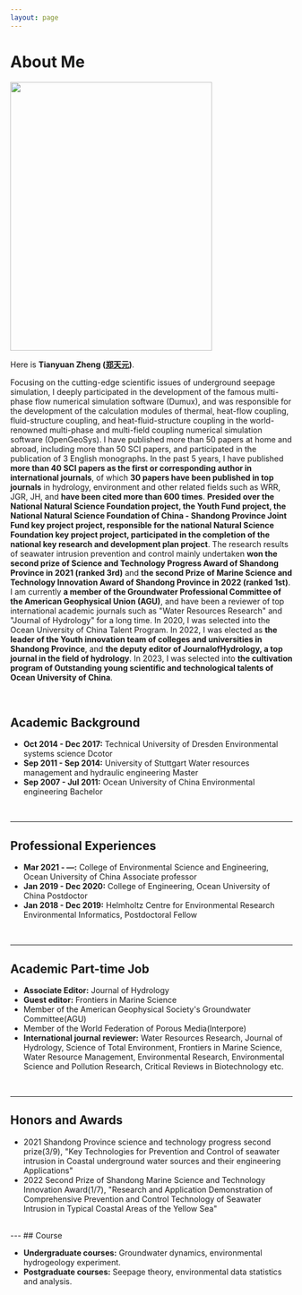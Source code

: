 ```yaml
---
layout: page
---
```


# About Me

<img src="https://zghydxzty.github.io/zghydxzty.png" class="floatpic" width="360" height="480">

Here is **Tianyuan Zheng ([郑天元](https://zghydxzty.github.io/file/郑天元个人简历.pdf))**.

Focusing on the cutting-edge scientific issues of underground seepage simulation, I deeply participated in the development of the famous multi-phase flow numerical simulation software (Dumux), and was responsible for the development of the calculation modules of thermal, heat-flow coupling, fluid-structure coupling, and heat-fluid-structure coupling in the world-renowned multi-phase and multi-field coupling numerical simulation software (OpenGeoSys). I have published more than 50 papers at home and abroad, including more than 50 SCI papers, and participated in the publication of 3 English monographs. In the past 5 years, I have published **more than 40 SCI papers as the first or corresponding author in international journals**, of which **30 papers have been published in top journals** in hydrology, environment and other related fields such as WRR, JGR, JH, and **have been cited more than 600 times**. **Presided over the National Natural Science Foundation project, the Youth Fund project, the National Natural Science Foundation of China - Shandong Province Joint Fund key project project, responsible for the national Natural Science Foundation key project project, participated in the completion of the national key research and development plan project**. The research results of seawater intrusion prevention and control mainly undertaken **won the second prize of Science and Technology Progress Award of Shandong Province in 2021 (ranked 3rd)** and **the second Prize of Marine Science and Technology Innovation Award of Shandong Province in 2022 (ranked 1st)**. I am currently **a member of the Groundwater Professional Committee of the American Geophysical Union (AGU)**, and have been a reviewer of top international academic journals such as "Water Resources Research" and "Journal of Hydrology" for a long time. In 2020, I was selected into the Ocean University of China Talent Program. In 2022, I was elected as **the leader of the Youth innovation team of colleges and universities in Shandong Province**, and **the deputy editor of JournalofHydrology, a top journal in the field of hydrology**. In 2023, I was selected into **the cultivation program of Outstanding young scientific and technological talents of Ocean University of China**.

<br>

## Academic Background



- **Oct 2014 - Dec 2017:** Technical University of Dresden     Environmental systems science     Dcotor
- **Sep 2011 - Sep 2014:** University of Stuttgart     Water resources management and hydraulic engineering     Master
- **Sep 2007 - Jul 2011:** Ocean University of China     Environmental engineering      Bachelor

<br>

---

## Professional Experiences

- **Mar 2021 - —:** College of Environmental Science and Engineering, Ocean University of China     Associate professor
- **Jan 2019 - Dec 2020:** College of Engineering, Ocean University of China     Postdoctor
- **Jan 2018 - Dec 2019:** Helmholtz Centre for Environmental Research     Environmental Informatics, Postdoctoral Fellow


<br>

---
## Academic Part-time Job

- **Associate Editor:** Journal of Hydrology
- **Guest editor:** Frontiers in Marine Science
- Member of the American Geophysical Society's Groundwater Committee(AGU)
- Member of the World Federation of Porous Media(Interpore)
- **International journal reviewer:** Water Resources Research, Journal of Hydrology, Science of Total Environment, Frontiers in Marine Science, Water Resource Management, Environmental Research, Environmental Science and Pollution Research, Critical Reviews in Biotechnology etc.

<br>

---
## Honors and Awards

- 2021     Shandong Province science and technology progress second prize(3/9), "Key Technologies for Prevention and Control of seawater intrusion in Coastal underground water sources and their engineering Applications"
- 2022     Second Prize of Shandong Marine Science and Technology Innovation Award(1/7), "Research and Application Demonstration of Comprehensive Prevention and Control Technology of Seawater Intrusion in Typical Coastal Areas of the Yellow Sea"


<br>
---
## Course


- **Undergraduate courses:** Groundwater dynamics, environmental hydrogeology experiment.
- **Postgraduate courses:** Seepage theory, environmental data statistics and analysis.

<br>

